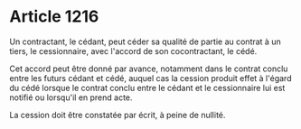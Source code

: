 # Article 1216

Un contractant, le cédant, peut céder sa qualité de partie au contrat à un tiers, le cessionnaire, avec l'accord de son cocontractant, le cédé.

Cet accord peut être donné par avance, notamment dans le contrat conclu entre les futurs cédant et cédé, auquel cas la cession produit effet à l'égard du cédé lorsque le contrat conclu entre le cédant et le cessionnaire lui est notifié ou lorsqu'il en prend acte.

La cession doit être constatée par écrit, à peine de nullité.
